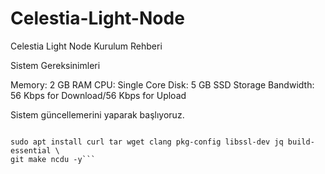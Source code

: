 # Celestia-Light-Node
Celestia Light Node Kurulum Rehberi

Sistem Gereksinimleri

Memory: 2 GB RAM
CPU: Single Core
Disk: 5 GB SSD Storage
Bandwidth: 56 Kbps for Download/56 Kbps for Upload

Sistem güncellemerini yaparak başlıyoruz.

```sudo apt update && sudo apt upgrade -y

sudo apt install curl tar wget clang pkg-config libssl-dev jq build-essential \
git make ncdu -y```
